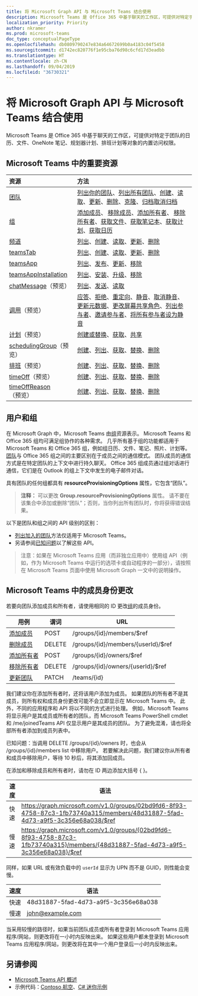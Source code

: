 ```yaml
---
title: 将 Microsoft Graph API 与 Microsoft Teams 结合使用
description: Microsoft Teams 是 Office 365 中基于聊天的工作区，可提供对特定于团队的日历、文件、OneNote 笔记、规划器计划等对象的内置访问权限。
localization_priority: Priority
author: nkramer
ms.prod: microsoft-teams
doc_type: conceptualPageType
ms.openlocfilehash: db0809790247e834a64672699b0a4183c04f5458
ms.sourcegitcommit: d1742ec820776f1e95cba76d98c6cfd17d3eadbb
ms.translationtype: HT
ms.contentlocale: zh-CN
ms.lasthandoff: 09/04/2019
ms.locfileid: "36730321"
---
```

# <a name="use-the-microsoft-graph-api-to-work-with-microsoft-teams"></a>将 Microsoft Graph API 与 Microsoft Teams 结合使用



Microsoft Teams 是 Office 365 中基于聊天的工作区，可提供对特定于团队的日历、文件、OneNote 笔记、规划器计划、排班计划等对象的内置访问权限。

## <a name="key-resources-in-microsoft-teams"></a>Microsoft Teams 中的重要资源

| 资源 | 方法 |
|:---------------|:--------|
|[团队](../resources/team.md)| [列出你的团队](../api/user-list-joinedteams.md)、[列出所有团队](/graph/teams-list-all-teams)、[创建](../api/team-put-teams.md)、[读取](../api/team-get.md)、[更新](../api/team-update.md)、[删除](/graph/api/group-delete?view=graph-rest-1.0)、[克隆](../api/team-clone.md)、[归档](../api/team-archive.md)[取消归档](../api/team-unarchive.md) |
|[组](../resources/group.md)| [添加成员](../api/group-post-members.md)、 [移除成员](../api/group-delete-members.md)、[添加所有者](../api/group-post-owners.md)、 [移除所有者](../api/group-delete-owners.md)、[获取文件](drive.md)、[获取笔记本](/graph/api/resources/notebook?view=graph-rest-1.0)、[获取计划](plannergroup.md)、[获取日历](event.md) |
|[频道](../resources/channel.md)|[列出](../api/channel-list.md)、[创建](../api/channel-post.md)、[读取](../api/channel-get.md)、[更新](../api/channel-patch.md)、[删除](../api/channel-delete.md)|
|[teamsTab](../resources/teamstab.md) |[列出](../api/teamstab-list.md)、[创建](../api/teamstab-add.md)、[读取](../api/teamstab-get.md)、[更新](../api/teamstab-update.md)、[删除](../api/teamstab-delete.md) |
|[teamsApp](../resources/teamsapp.md)|[列出](../api/teamsapp-list.md)、[发布](../api/teamsapp-publish.md)、[更新](../api/teamsapp-update.md)、[移除](../api/teamsapp-delete.md)|
|[teamsAppInstallation](../resources/teamsappinstallation.md)| [列出](../api/teamsappinstallation-list.md)、[安装](../api/teamsappinstallation-add.md)、[升级](../api/teamsappinstallation-delete.md)、[移除](../api/teamsappinstallation-delete.md) |
| [chatMessage](/graph/api/resources/chatmessage?view=graph-rest-beta)（预览）| [列出](/graph/api/channel-list-messages?view=graph-rest-beta)、[发送](/graph/api/channel-post-messages?view=graph-rest-beta)、[读取](/graph/api/channel-get-message?view=graph-rest-beta) |
| [调用](/graph/api/resources/call?view=graph-rest-beta)（预览）| [应答](/graph/api/call-answer?view=graph-rest-beta)、[拒绝](/graph/api/call-reject?view=graph-rest-beta)、[重定向](/graph/api/call-redirect?view=graph-rest-beta)、[静音](/graph/api/call-mute?view=graph-rest-beta)、[取消静音](/graph/api/call-unmute?view=graph-rest-beta)、[更新元数据](/graph/api/call-updatemetadata?view=graph-rest-beta)、[更改屏幕共享角色](/graph/api/call-changescreensharingrole?view=graph-rest-beta)、[列出参与者](/graph/api/call-list-participants?view=graph-rest-beta)、[邀请参与者](/graph/api/participant-invite?view=graph-rest-beta)、[将所有参与者设为静音](/graph/api/participant-muteall?view=graph-rest-beta) |
|[计划](/graph/api/resources/schedule?view=graph-rest-beta)（预览）| [创建或替换](/graph/api/team-put-schedule?view=graph-rest-beta)、[获取](/graph/api/schedule-get?view=graph-rest-beta)、[共享](/graph/api/schedule-share?view=graph-rest-beta) |
|[schedulingGroup](/graph/api/resources/schedulinggroup?view=graph-rest-beta)（预览）| [创建](/graph/api/schedule-post-schedulinggroups?view=graph-rest-beta)、[列出](/graph/api/schedule-list-schedulinggroups?view=graph-rest-beta)、[获取](/graph/api/schedulinggroup-get?view=graph-rest-beta)、[替换](/graph/api/schedulinggroup-put?view=graph-rest-beta)、[删除](/graph/api/schedulinggroup-delete?view=graph-rest-beta) |
|[排班](/graph/api/resources/shift?view=graph-rest-beta)（预览）| [创建](/graph/api/schedule-post-shifts?view=graph-rest-beta)、[列出](/graph/api/schedule-list-shifts?view=graph-rest-beta)、[获取](/graph/api/shift-get?view=graph-rest-beta)、[替换](/graph/api/shift-put?view=graph-rest-beta)、[删除](/graph/api/shift-delete?view=graph-rest-beta) |
|[timeOff](/graph/api/resources/timeoff?view=graph-rest-beta)（预览）| [创建](/graph/api/schedule-post-timesoff?view=graph-rest-beta)、[列出](/graph/api/schedule-list-timesoff?view=graph-rest-beta)、[获取](/graph/api/timeoff-get?view=graph-rest-beta)、[替换](/graph/api/timeoff-put?view=graph-rest-beta)、[删除](/graph/api/timeoff-delete?view=graph-rest-beta) |
|[timeOffReason](/graph/api/resources/timeoffreason?view=graph-rest-beta)（预览）| [创建](/graph/api/schedule-post-timeoffreasons?view=graph-rest-beta)、[列出](/graph/api/schedule-list-timeoffreasons?view=graph-rest-beta)、[获取](/graph/api/timeoffreason-get?view=graph-rest-beta)、[替换](/graph/api/timeoffreason-put?view=graph-rest-beta)、[删除](/graph/api/timeoffreason-delete?view=graph-rest-beta) |

## <a name="teams-and-groups"></a>用户和组

在 Microsoft Graph 中，Microsoft Teams 由[组](../resources/group.md)资源表示。 Microsoft Teams 和 Office 365 组均可满足组协作的各种需求。 几乎所有基于组的功能都适用于 Microsoft Teams 和 Office 365 组，例如组日历、文件、笔记、照片、计划等。 [团队](team.md)与 Office 365 组之间的主要区别在于成员之间的通信模式。 团队成员的通信方式是在特定团队的上下文中进行持久聊天。 Office 365 组成员通过组对话进行通信，它们是在 Outlook 的组上下文中发生的电子邮件对话。

具有团队的任何组都具有 **resourceProvisioningOptions** 属性，它包含“团队”。 

>**注释：** 可以更改 **Group.resourceProvisioningOptions** 属性。
请不要在该集合中添加或删除“团队”；否则，当你列出所有团队时，你将获得错误结果。

以下是团队和组之间的 API 级别的区别：

- [列出加入的团队](../api/user-list-joinedteams.md)方法仅适用于 Microsoft Teams。
- 另请参阅[已知问题](/graph/known-issues)以了解这些 API。

>注意：如果在 Microsoft Teams 应用（而非独立应用中）使用组 API（例如，作为 Microsoft Teams 中运行的选项卡或自动程序的一部分），请按照在 Microsoft Teams 页面中使用 Microsoft Graph 一文中的说明操作。

## <a name="membership-changes-in-microsoft-teams"></a>Microsoft Teams 中的成员身份更改

若要向团队添加成员和所有者，请使用相同的 ID 更改[组](../resources/group.md)的成员身份。

| 用例      | 谓词      | URL |
| ------------------------------------- | ------------------------------------------------------------ | ------------------------------------------------------------ |
| [添加成员](../api/group-post-members.md)    | POST      | /groups/{id}/members/$ref  |
| [删除成员](../api/group-delete-members.md)   | DELETE    | /groups/{id}/members/{userId}/$ref |
| [添加所有者](../api/group-post-owners.md)     | POST       | /groups/{id}/owners/$ref |
| [移除所有者](../api/group-delete-owners.md) | DELETE    | /groups/{id}/owners/{userId}/$ref |
| [更新团队](../api/team-update.md)  | PATCH     | /teams/{id} |

我们建议你在添加所有者时，还将该用户添加为成员。 如果团队的所有者不是其成员，则所有权和成员身份更改可能不会立即显示在 Microsoft Teams 中。 此外，不同的应用程序和 API 将以不同的方式进行处理。 例如，Microsoft Teams 将显示用户是其成员或所有者的团队，而 Microsoft Teams PowerShell cmdlet 和 /me/joinedTeams API 仅显示用户是其成员的团队。 为了避免混淆，请也将全部所有者添加到成员列表中。 

已知问题：当调用 DELETE /groups/{id}/owners 时，也会从 /groups/{id}/members list 中移除用户。 若要解决此问题，我们建议你从所有者和成员中移除用户，等待 10 秒后，将其添加回成员。

在添加和移除成员和所有者时，请勿在 ID 两边添加大括号 { }。

| 速度 | 语法 | 
| ------ | ----- |
| 快速 | https://graph.microsoft.com/v1.0/groups/02bd9fd6-8f93-4758-87c3-1fb73740a315/members/48d31887-5fad-4d73-a9f5-3c356e68a038/$ref | 
| 慢速 | https://graph.microsoft.com/v1.0/groups/{02bd9fd6-8f93-4758-87c3-1fb73740a315}/members/{48d31887-5fad-4d73-a9f5-3c356e68a038}/$ref | 

同样，如果 URL 或有效负载中的 `userId` 显示为 UPN 而不是 GUID，则性能会变慢。

| 速度 | 语法 | 
| ------ | ----- |
| 快速 | 48d31887-5fad-4d73-a9f5-3c356e68a038 | 
| 慢速 | john@example.com | 

当采用较慢的路径时，如果当前团队成员或所有者登录到 Microsoft Teams 应用程序/网站，则更改将在一小时内反映出来。
如果这些用户都未登录到 Microsoft Teams 应用程序/网站，则更改将在其中一个用户登录后一小时内反映出来。

## <a name="see-also"></a>另请参阅

- [Microsoft Teams API 概述](/graph/teams-concept-overview)
- 示例代码：[Contoso 航空](https://github.com/microsoftgraph/contoso-airlines-teams-sample)、[C# 迷你示例](https://github.com/microsoftgraph/csharp-teams-sample-graph)
